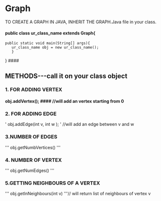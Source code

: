 # Graph
TO CREATE A GRAPH IN JAVA, INHERIT THE GRAPH.Java file in your class.
#### public class ur_class_name extends Graph{
    public static void main(String[] args){
       ur_class_name obj = new ur_class_name();
       }

} ####

## METHODS---call it on your class object ##
### 1. FOR ADDING VERTEX ###
#### obj.addVertex(); #### //will add an vertex starting from 0

### 2. FOR ADDING EDGE ###
' obj.addEdge(int v, int w ); ' //will add an edge between v and w 

### 3.NUMBER OF EDGES ###
''' obj.getNumbVertices() '''

### 4. NUMBER OF VERTEX ###
''' obj.getNumEdges() '''

### 5.GETTING NEIGHBOURS OF A VERTEX ###
''' obj.getInNeighbours(int v)  '''// will return list of neighbours of vertex v

